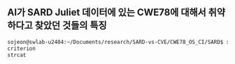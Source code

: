 ## AI가 SARD Juliet 데이터에 있는 CWE78에 대해서 취약하다고 찾았던 것들의 특징
```bash
sojeon@swlab-u2404:~/Documents/research/SARD-vs-CVE/CWE78_OS_CI/SARD$ xsv search -s predict 1 test_output.csv | xsv select criterion | uniq
criterion
strcat
```